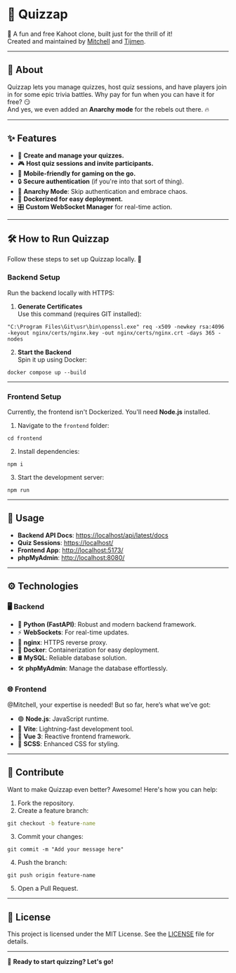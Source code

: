 # 🚀 Quizzap

🎉 A fun and free Kahoot clone, built just for the thrill of it!  
Created and maintained by [Mitchell](https://github.com/mitchellvdhut) and [Tijmen](https://github.com/troshujin).  

---

## 🧐 About

Quizzap lets you manage quizzes, host quiz sessions, and have players join in for some epic trivia battles. Why pay for fun when you can have it for free? 😏  
And yes, we even added an **Anarchy mode** for the rebels out there. 🔥

---

## ✨ Features

- 📝 **Create and manage your quizzes.**
- 🎮 **Host quiz sessions and invite participants.**
- 📱 **Mobile-friendly for gaming on the go.**
- 🔒 **Secure authentication** (if you're into that sort of thing).
- 🚫 **Anarchy Mode**: Skip authentication and embrace chaos.
- 🐳 **Dockerized for easy deployment.**
- 🎛️ **Custom WebSocket Manager** for real-time action.

---

## 🛠️ How to Run Quizzap

Follow these steps to set up Quizzap locally. 🚀  

### **Backend Setup**  

Run the backend locally with HTTPS:  

1. **Generate Certificates**  
  Use this command (requires GIT installed):  
  ```
  "C:\Program Files\Git\usr\bin\openssl.exe" req -x509 -newkey rsa:4096 -keyout nginx/certs/nginx.key -out nginx/certs/nginx.crt -days 365 -nodes  
  ```

2. **Start the Backend**  
  Spin it up using Docker:  
  ```
  docker compose up --build  
  ```

---

### **Frontend Setup**  

Currently, the frontend isn't Dockerized. You'll need **Node.js** installed.  

1. Navigate to the `frontend` folder:  
  ```
  cd frontend  
  ```

2. Install dependencies:
  ```
  npm i  
  ```

3. Start the development server:
  ```
  npm run
  ``` 

---

## 🎯 Usage  

- **Backend API Docs**: [https://localhost/api/latest/docs](https://localhost/api/latest/docs)  
- **Quiz Sessions**: [https://localhost/](https://localhost/)  
- **Frontend App**: [http://localhost:5173/](http://localhost:5173/)  
- **phpMyAdmin**: [http://localhost:8080/](http://localhost:8080/)  

---

## ⚙️ Technologies  

### 🖥️ **Backend**  
- 🐍 **Python (FastAPI)**: Robust and modern backend framework.  
- ⚡ **WebSockets**: For real-time updates.  
- 🧩 **nginx**: HTTPS reverse proxy.  
- 🐋 **Docker**: Containerization for easy deployment.  
- 🛢️ **MySQL**: Reliable database solution.  
- 🛠️ **phpMyAdmin**: Manage the database effortlessly.  

### 🌐 **Frontend**  
@Mitchell, your expertise is needed! But so far, here’s what we’ve got:  
- 🟢 **Node.js**: JavaScript runtime.  
- 🚀 **Vite**: Lightning-fast development tool.  
- 🎨 **Vue 3**: Reactive frontend framework.  
- 🎨 **SCSS**: Enhanced CSS for styling.  

---

## 🤝 Contribute  

Want to make Quizzap even better? Awesome! Here's how you can help:  

1. Fork the repository.  
2. Create a feature branch:  
  ```cmd
  git checkout -b feature-name
  ```

3. Commit your changes:  
  ```
  git commit -m "Add your message here" 
  ``` 

4. Push the branch:  
  ```
  git push origin feature-name
  ```

5. Open a Pull Request.

---

## 📜 License  

This project is licensed under the MIT License. See the [LICENSE](LICENSE) file for details.

---

🚀 **Ready to start quizzing? Let's go!**
